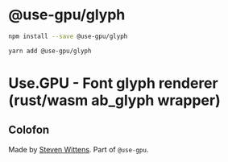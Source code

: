 # @use-gpu/glyph

```sh
npm install --save @use-gpu/glyph
```

```sh
yarn add @use-gpu/glyph
```

# Use.GPU - Font glyph renderer (rust/wasm ab_glyph wrapper)


## Colofon

Made by [Steven Wittens](https://acko.net). Part of `@use-gpu`.

